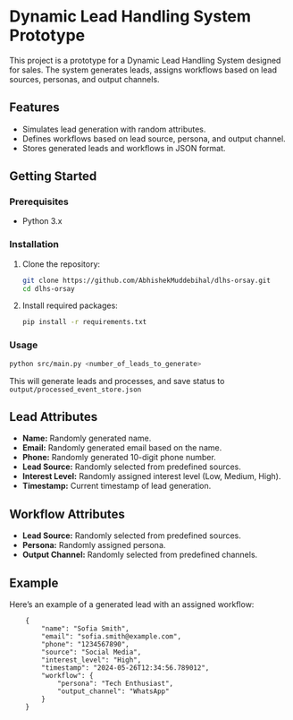 # Dynamic Lead Handling System Prototype

This project is a prototype for a Dynamic Lead Handling System designed for sales. The system generates leads, assigns workflows based on lead sources, personas, and output channels.

## Features

- Simulates lead generation with random attributes.
- Defines workflows based on lead source, persona, and output channel.
- Stores generated leads and workflows in JSON format.

## Getting Started

### Prerequisites

- Python 3.x

### Installation

1. Clone the repository:
    ```bash
    git clone https://github.com/AbhishekMuddebihal/dlhs-orsay.git
    cd dlhs-orsay
    ```

2. Install required packages:
    ```bash
    pip install -r requirements.txt
    ```

### Usage
    
```bash
python src/main.py <number_of_leads_to_generate>
```

This will generate leads and processes, and save status to `output/processed_event_store.json`

## Lead Attributes

- **Name:** Randomly generated name.
- **Email:** Randomly generated email based on the name.
- **Phone:** Randomly generated 10-digit phone number.
- **Lead Source:** Randomly selected from predefined sources.
- **Interest Level:** Randomly assigned interest level (Low, Medium, High).
- **Timestamp:** Current timestamp of lead generation.

## Workflow Attributes

- **Lead Source:** Randomly selected from predefined sources.
- **Persona:** Randomly assigned persona.
- **Output Channel:** Randomly selected from predefined channels.

## Example

Here’s an example of a generated lead with an assigned workflow:

```
    {
        "name": "Sofia Smith",
        "email": "sofia.smith@example.com",
        "phone": "1234567890",
        "source": "Social Media",
        "interest_level": "High",
        "timestamp": "2024-05-26T12:34:56.789012",
        "workflow": {
            "persona": "Tech Enthusiast",
            "output_channel": "WhatsApp"
        }
    }
```
